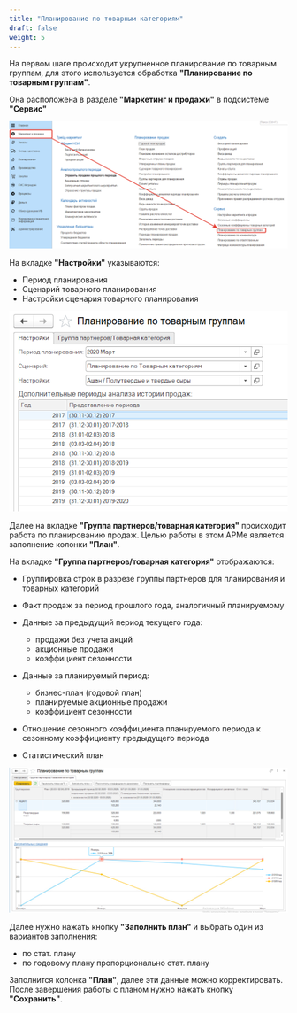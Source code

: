 ```yaml
---
title: "Планирование по товарным категориям"
draft: false
weight: 5
---
```


На первом шаге происходит укрупненное планирование по товарным группам, для этого используется обработка **"Планирование по товарным группам"**.

Она расположена в разделе **"Маркетинг и продажи"** в подсистеме **"Сервис"**

[![1][1]][1]

На вкладке **"Настройки"** указываются:

- Период планирования
- Сценарий товарного планирования
- Настройки сценария товарного планирования

[![2][2]][2]

Далее на вкладке **"Группа партнеров/товарная категория"** происходит работа по планированию продаж. Целью работы в этом АРМе является заполнение колонки **"План"**.

На вкладке **"Группа партнеров/товарная категория"** отображаются:

- Группировка строк в разрезе группы партнеров для планирования и товарных категорий
- Факт продаж за период прошлого года, аналогичный планируемому
- Данные за предыдущий период текущего года:

    - продажи без учета акций
    - акционные продажи
    - коэффициент сезонности

- Данные за планируемый период:

    - бизнес-план (годовой план)
    - планируемые акционные продажи
    - коэффициент сезонности

- Отношение сезонного коэффициента планируемого периода к сезонному коэффициенту предыдущего периода
- Статистический план

[![3][3]][3]

Далее нужно нажать кнопку **"Заполнить план"** и выбрать один из вариантов заполнения:

- по стат. плану
- по годовому плану пропорционально стат. плану

Заполнится колонка **"План"**, далее эти данные можно корректировать. После завершения работы с планом нужно нажать кнопку **"Сохранить"**.

[1]: 1.png
[2]: 2.png
[3]: 3.png
